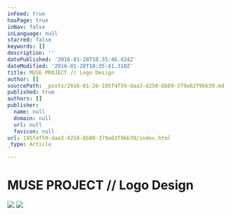 ```yaml
---
inFeed: true
hasPage: true
inNav: false
inLanguage: null
starred: false
keywords: []
description: ''
datePublished: '2016-01-28T10:35:46.424Z'
dateModified: '2016-01-28T10:35:41.310Z'
title: MUSE PROJECT // Logo Design
author: []
sourcePath: _posts/2016-01-26-195f4f59-daa3-4250-8b89-379a62f9bb39.md
published: true
authors: []
publisher:
  name: null
  domain: null
  url: null
  favicon: null
url: 195f4f59-daa3-4250-8b89-379a62f9bb39/index.html
_type: Article

---
```

# MUSE PROJECT // Logo Design
![](https://the-grid-user-content.s3-us-west-2.amazonaws.com/b1ed1646-2080-4917-8d1d-73c48fe3cadd.jpg)
![](https://the-grid-user-content.s3-us-west-2.amazonaws.com/af3f10f9-059a-4050-864c-f2935c1d8d27.jpg)